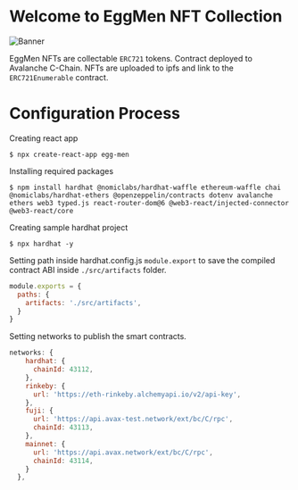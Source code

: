 # Welcome to EggMen NFT Collection

![Banner](assets/home.png)


EggMen NFTs are collectable `ERC721` tokens. Contract deployed to Avalanche C-Chain. NFTs are uploaded to ipfs and link to the `ERC721Enumerable` contract.


# Configuration Process

Creating react app

```shell
$ npx create-react-app egg-men
```

Installing required packages

```shell
$ npm install hardhat @nomiclabs/hardhat-waffle ethereum-waffle chai @nomiclabs/hardhat-ethers @openzeppelin/contracts dotenv avalanche ethers web3 typed.js react-router-dom@6 @web3-react/injected-connector @web3-react/core
```

Creating sample hardhat project

```shell
$ npx hardhat -y
```

Setting path inside hardhat.config.js `module.export` to save the compiled contract ABI inside `./src/artifacts` folder. 

```javascript
module.exports = {
  paths: {
    artifacts: './src/artifacts',
  }
}
```

Setting networks to publish the smart contracts. 

```javascript
networks: {
    hardhat: {
      chainId: 43112,
    },
    rinkeby: {
      url: 'https://eth-rinkeby.alchemyapi.io/v2/api-key',
    },
    fuji: {
      url: 'https://api.avax-test.network/ext/bc/C/rpc',
      chainId: 43113,
    },
    mainnet: {
      url: 'https://api.avax.network/ext/bc/C/rpc',
      chainId: 43114,
    }
  },
``` 

